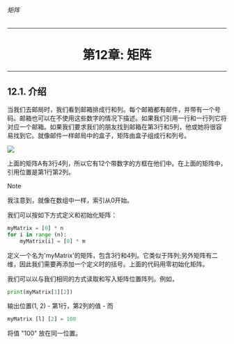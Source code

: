 ###### 矩阵
---

# <center>第12章: 矩阵</center>
---


## 12.1. 介绍

当我们去邮局时，我们看到邮箱排成行和列。每个邮箱都有邮件，并带有一个号码。邮箱也可以在不使用这些数字的情况下描述。如果我们引用一行和一行列它将对应一个邮箱。如果我们要求我们的朋友找到邮箱在第3行和5列，他或她将很容易找到它。就像邮件一样邮局中的盒子，矩阵由盒子组成行和列号。

![](http://legendary.cdn.play8.io/learnpython/img/day12/d12-p1.png)

上面的矩阵A有3行4列，所以它有12个带数字的方框在他们中。在上面的矩阵中，引用位置是第1行第2列。

> [!NOTE]
> 我注意到，就像在数组中一样，索引从0开始。

我们可以按如下方式定义和初始化矩阵：

```python
myMatrix = [0] * n
for i in range (n):
    myMatrix[i] = [0] * m
```

定义一个名为'myMatrix'的矩阵，包含3行和4列。它类似于阵列;另外矩阵有二维，因此我们需要再添加一个定义时的括号。上面的代码用零初始化矩阵。

我们可以以与我们相同的方式读取和写入矩阵位置阵列。例如，

```python
print(myMatrix[1][2])
```

输出位置(1, 2) - 第1行，第2列的值 - 而

```python
myMatrix [l] [2] = 100
```

将值 "100" 放在同一位置。


